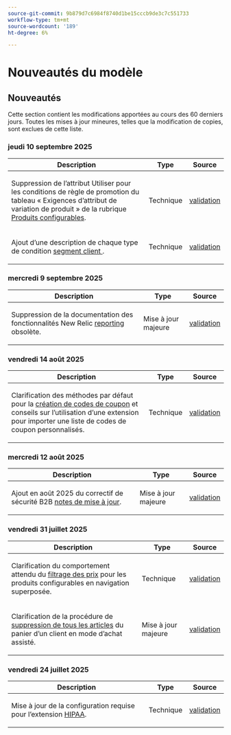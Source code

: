 ```yaml
---
source-git-commit: 9b879d7c6984f8740d1be15cccb9de3c7c551733
workflow-type: tm+mt
source-wordcount: '189'
ht-degree: 6%

---
```

# Nouveautés du modèle

## Nouveautés

Cette section contient les modifications apportées au cours des 60 derniers jours. Toutes les mises à jour mineures, telles que la modification de copies, sont exclues de cette liste.

### jeudi 10 septembre 2025

<table style="table-layout:auto;">
  <thead>
    <tr>
      <th>Description</th>
      <th>Type</th>
      <th>Source</th>
    </tr>
  </thead>
  <tbody>
    <tr>
      <td><p>Suppression de l’attribut Utiliser pour les conditions de règle de promotion du tableau « Exigences d’attribut de variation de produit » de la rubrique <a href="https://experienceleague.adobe.com/en/docs/commerce-admin/catalog/products/types/product-create-configurable#product-variation-attribute-requirements">Produits configurables</a>.</p>
</td>
      <td>
        Technique
      </td>
      <td><a href="https://github.com/AdobeDocs/commerce-admin.en/commit/7035acbe2b974ab8bdb4904e769856f0646211ea">validation</a></td>
    </tr>
    <tr>
      <td><p>Ajout d’une description de chaque type de condition <a href="https://experienceleague.adobe.com/en/docs/commerce-admin/customers/segments/customer-segment-create"> segment client </a>.</p>
</td>
      <td>
        Technique
      </td>
      <td><a href="https://github.com/AdobeDocs/commerce-admin.en/commit/3caa8f3067d534d46e4dafb5731df200723216f8">validation</a></td>
    </tr>
  </tbody>
</table>

### mercredi 9 septembre 2025

<table style="table-layout:auto;">
  <thead>
    <tr>
      <th>Description</th>
      <th>Type</th>
      <th>Source</th>
    </tr>
  </thead>
  <tbody>
    <tr>
      <td><p>Suppression de la documentation des fonctionnalités New Relic <a href="https://experienceleague.adobe.com/en/docs/commerce-admin/start/reporting/new-relic-reporting">reporting</a> obsolète.</p>
</td>
      <td>
        Mise à jour majeure
      </td>
      <td><a href="https://github.com/AdobeDocs/commerce-admin.en/commit/066bcb5b86cfcf5ecb8a6384e6023fd839c4dfcb">validation</a></td>
    </tr>
  </tbody>
</table>

### vendredi 14 août 2025

<table style="table-layout:auto;">
  <thead>
    <tr>
      <th>Description</th>
      <th>Type</th>
      <th>Source</th>
    </tr>
  </thead>
  <tbody>
    <tr>
      <td><p>Clarification des méthodes par défaut pour la <a href="https://experienceleague.adobe.com/en/docs/commerce-admin/marketing/promotions/cart-rules/price-rules-cart-coupon">création de codes de coupon</a> et conseils sur l’utilisation d’une extension pour importer une liste de codes de coupon personnalisés.</p>
</td>
      <td>
        Technique
      </td>
      <td><a href="https://github.com/AdobeDocs/commerce-admin.en/commit/95e0223bb211b03a9c9ede7b53372c33cad65885">validation</a></td>
    </tr>
  </tbody>
</table>

### mercredi 12 août 2025

<table style="table-layout:auto;">
  <thead>
    <tr>
      <th>Description</th>
      <th>Type</th>
      <th>Source</th>
    </tr>
  </thead>
  <tbody>
    <tr>
      <td><p>Ajout en août 2025 du correctif de sécurité B2B <a href="https://experienceleague.adobe.com/en/docs/commerce-admin/b2b/release-notes">notes de mise à jour</a>.</p>
</td>
      <td>
        Mise à jour majeure
      </td>
      <td><a href="https://github.com/AdobeDocs/commerce-admin.en/commit/0ff127d55e62cc13241d9b6285f36a1bb56d8162">validation</a></td>
    </tr>
  </tbody>
</table>

### vendredi 31 juillet 2025

<table style="table-layout:auto;">
  <thead>
    <tr>
      <th>Description</th>
      <th>Type</th>
      <th>Source</th>
    </tr>
  </thead>
  <tbody>
    <tr>
      <td><p>Clarification du comportement attendu du <a href="https://experienceleague.adobe.com/en/docs/commerce-admin/catalog/catalog/navigation/navigation-layered#price-navigation">filtrage des prix</a> pour les produits configurables en navigation superposée.</p>
</td>
      <td>
        Technique
      </td>
      <td><a href="https://github.com/AdobeDocs/commerce-admin.en/commit/3227227b6cf4f159b40fda8a5a165a7097f8a0bd">validation</a></td>
    </tr>
    <tr>
      <td><p>Clarification de la procédure de <a href="https://experienceleague.adobe.com/en/docs/commerce-admin/stores-sales/point-of-purchase/assist/shopping-assisted-cart-manage">suppression de tous les articles</a> du panier d’un client en mode d’achat assisté.</p>
</td>
      <td>
        Mise à jour majeure
      </td>
      <td><a href="https://github.com/AdobeDocs/commerce-admin.en/commit/193248c1fce55c950b22ec8d86613d23be1ead11">validation</a></td>
    </tr>
  </tbody>
</table>

### vendredi 24 juillet 2025

<table style="table-layout:auto;">
  <thead>
    <tr>
      <th>Description</th>
      <th>Type</th>
      <th>Source</th>
    </tr>
  </thead>
  <tbody>
    <tr>
      <td><p>Mise à jour de la configuration requise pour l’extension <a href="https://experienceleague.adobe.com/en/docs/commerce-admin/start/compliance/hipaa-ready-service/overview#system-requirements">HIPAA</a>.</p>
</td>
      <td>
        Technique
      </td>
      <td><a href="https://github.com/AdobeDocs/commerce-admin.en/commit/a8a79656179b9a725aa84ce5481ef82747547745">validation</a></td>
    </tr>
  </tbody>
</table>
